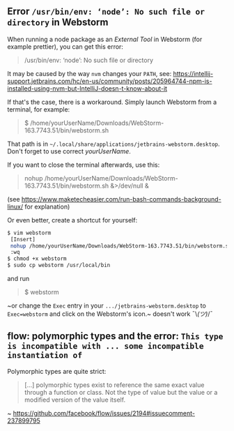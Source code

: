 ## Error `/usr/bin/env: ‘node’: No such file or directory` in Webstorm

When running a node package as an _External Tool_ in Webstorm (for example prettier), you can get this error:

> /usr/bin/env: ‘node’: No such file or directory

It may be caused by the way `nvm` changes your `PATH`, see: https://intellij-support.jetbrains.com/hc/en-us/community/posts/205964744-npm-is-installed-using-nvm-but-IntelliJ-doesn-t-know-about-it

If that's the case, there is a workaround. Simply launch Webstorm from a terminal, for example:

> $ /home/yourUserName/Downloads/WebStorm-163.7743.51/bin/webstorm.sh

That path is in `~/.local/share/applications/jetbrains-webstorm.desktop`. Don't forget to use correct _yourUserName_.

If you want to close the terminal afterwards, use this: 

> nohup /home/yourUserName/Downloads/WebStorm-163.7743.51/bin/webstorm.sh &>/dev/null &

(see https://www.maketecheasier.com/run-bash-commands-background-linux/ for explanation)

Or even better, create a shortcut for yourself:

~~~ bash
$ vim webstorm
 [Insert]
 nohup /home/yourUserName/Downloads/WebStorm-163.7743.51/bin/webstorm.sh &>/dev/null &
 :wq
$ chmod +x webstorm
$ sudo cp webstorm /usr/local/bin
~~~

and run

> $ webstorm

~or change the `Exec` entry in your `.../jetbrains-webstorm.desktop` to `Exec=webstorm` and click on the Webstorm's icon.~ doesn't work ¯\\_(ツ)_/¯

## flow: polymorphic types and the error: `This type is incompatible with ... some incompatible instantiation of`

Polymorphic types are quite strict: 

> [...] polymorphic types exist to reference the same exact value through a function or class. 
> Not the type of value but the value or a modified version of the value itself.

~ https://github.com/facebook/flow/issues/2194#issuecomment-237899795
